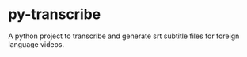 # py-transcribe
A python project to transcribe and generate srt subtitle files for foreign language videos.
